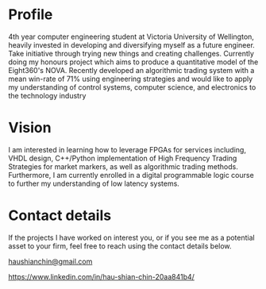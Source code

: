 <!---
HauShianChin/HauShianChin is a ✨ special ✨ repository because its `README.md` (this file) appears on your GitHub profile.
You can click the Preview link to take a look at your changes.
--->

# Profile


4th year computer engineering student at Victoria University of Wellington, heavily invested in developing and diversifying myself as a future engineer. Take initiative through trying new things and creating challenges. Currently doing my honours project which aims to produce a quantitative model of the Eight360's NOVA. Recently developed an algorithmic trading system with a mean win-rate of 71% using engineering strategies and would like to apply my
understanding of control systems, computer science, and electronics to the technology industry

# Vision

I am interested in learning how to leverage FPGAs for services including, VHDL design, C++/Python implementation of High Frequency Trading Strategies for market markers, as well as algorithmic trading methods. Furthermore, I am currently enrolled in a digital programmable logic course to further my understanding of low latency systems. 

# Contact details
If the projects I have worked on interest you, or if you see me as a potential asset to your firm, feel free to reach using the contact details below. 

haushianchin@gmail.com

https://www.linkedin.com/in/hau-shian-chin-20aa841b4/






